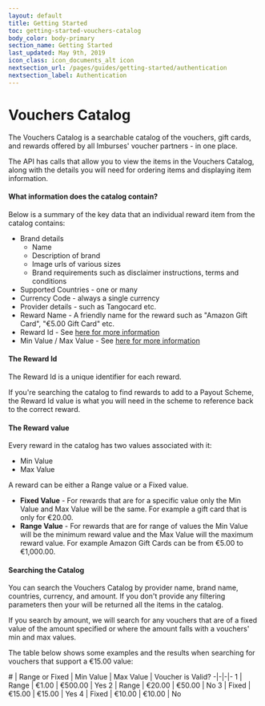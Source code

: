 ```yaml
---
layout: default
title: Getting Started
toc: getting-started-vouchers-catalog
body_color: body-primary
section_name: Getting Started
last_updated: May 9th, 2019
icon_class: icon_documents_alt icon
nextsection_url: /pages/guides/getting-started/authentication
nextsection_label: Authentication
---
```

# Vouchers Catalog
The Vouchers Catalog is a searchable catalog of the vouchers, gift cards, and rewards offered by all Imburses' voucher partners - in one place.

The API has calls that allow you to view the items in the Vouchers Catalog, along with the details you will need for ordering items and displaying item information.

#### What information does the catalog contain?
Below is a summary of the key data that an individual reward item from the catalog contains:

- Brand details
    - Name
    - Description of brand
    - Image urls of various sizes
    - Brand requirements such as disclaimer instructions, terms and conditions
- Supported Countries - one or many
- Currency Code - always a single currency
- Provider details - such as Tangocard etc.
- Reward Name - A friendly name for the reward such as "Amazon Gift Card", "€5.00 Gift Card" etc.
- Reward Id - See [here for more information](#the-reward-id)
- Min Value / Max Value - See [here for more information](#the-reward-value)


#### The Reward Id
The Reward Id is a unique identifier for each reward. 

If you're searching the catalog to find rewards to add to a Payout Scheme, the Reward Id value is what you will need in the scheme to reference back to the correct reward.


#### The Reward value
Every reward in the catalog has two values associated with it:

- Min Value
- Max Value

A reward can be either a Range value or a Fixed value. 

- **Fixed Value** - For rewards that are for a specific value only the Min Value and Max Value will be the same. For example a gift card that is only for €20.00.
- **Range Value** - For rewards that are for range of values the Min Value will be the minimum reward value and the Max Value will the maximum reward value. For example Amazon Gift Cards can be from €5.00 to €1,000.00.


#### Searching the Catalog
You can search the Vouchers Catalog by provider name, brand name, countries, currency, and amount. If you don't provide any filtering parameters then your will be returned all the items in the catalog.

If you search by amount, we will search for any vouchers that are of a fixed value of the amount specified or where the amount falls with a vouchers' min and max values.

The table below shows some examples and the results when searching for vouchers that support a €15.00 value:

\# | Range or Fixed | Min Value | Max Value | Voucher is Valid?
-|-|-|-
1 | Range | €1.00 | €500.00 | Yes
2 | Range | €20.00 | €50.00 | No
3 | Fixed | €15.00 | €15.00 | Yes
4 | Fixed | €10.00 | €10.00 | No